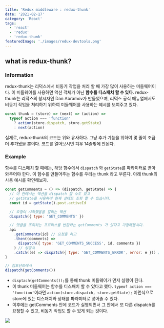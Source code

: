 ```yaml
---
title: 'Redux middleware : redux-thunk'
date: '2021-02-17'
category: 'React'
tags:
  - 'react'
  - 'redux'
  - 'redux-thunk'
featuredImage: './images/redux-devtools.png'
---
```


## what is redux-thunk?

### Information

redux-thunk는 리덕스에서 비동기 작업을 처리 할 때 가장 많이 사용하는 미들웨어이다. 이 미들웨어를 사용하면 액션 객체가 아닌 **함수를 디스패치 할 수 있다**. redux-thunk는 리덕스의 창시자인 Dan Abramov가 만들었으며, 리덕스 공식 매뉴얼에서도 비동기 작업을 처리하기 위하여 미들웨어를 사용하는 예시를 보여주고 있다.

```javascript
const thunk = (store) => (next) => (action) =>
  typeof action === 'function'
    ? action(store.dispatch, store.getState)
    : next(action)
```

실제로, redux-thunk의 코드는 위와 유사하다. 그냥 추가 기능을 위하여 몇 줄이 조금 더 추가됐을 뿐이다. 코드를 열어보시면 겨우 14줄밖에 안된다.

### Example

함수를 디스패치 할 때에는, 해당 함수에서 `dispatch` 와 `getState`를 파라미터로 받아와주어야 한다. 이 함수를 만들어주는 함수를 우리는 thunk 라고 부른다. 아래 thunk의 사용 예시를 확인해보자.

```javascript
const getComments = () => (dispatch, getState) => {
  // 이 안에서는 액션을 dispatch 할 수도 있고
  // getState를 사용하여 현재 상태도 조회 할 수 있습니다.
  const id = getState().post.activeId

  // 요청이 시작했음을 알리는 액션
  dispatch({ type: 'GET_COMMENTS' })

  // 댓글을 조회하는 프로미스를 반환하는 getComments 가 있다고 가정해봅시다.
  api
    .getComments(id) // 요청을 하고
    .then((comments) =>
      dispatch({ type: 'GET_COMMENTS_SUCCESS', id, comments })
    ) // 성공시
    .catch((e) => dispatch({ type: 'GET_COMMENTS_ERROR', error: e })) // 실패시
}

// 컴포넌트에서
dispatch(getComments())
```

- `disptach(getComments());`를 통해 thunk 미들웨어가 먼저 실행이 된다.
- 이 thunk 미들웨어는 함수를 디스패치 할 수 있다고 했다. `typeof action === 'function'`이라면 `action(store.dispatch, store.getState);` 이런식으로 store에 있는 디스패치와 상태를 파라미터로 넣어줄 수 있다.
- 이후에는 getComments 안에 코드가 실행되면서 그 안에서 또 다른 dispatch를 요청할 수 있고, 비동기 작업도 할 수 있게 되는 것이다.

![](/images/redux-devtools.png)
